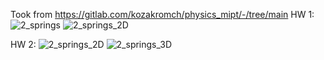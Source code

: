 Took from https://gitlab.com/kozakromch/physics_mipt/-/tree/main
HW 1:
![2_springs](https://github.com/Overbyaka/mipt_physics/assets/27295020/33d2f5a0-81c5-4d03-8ac9-976ed59e58c8)
![2_springs_2D](https://github.com/Overbyaka/mipt_physics/assets/27295020/41bb009a-5fae-4308-8f89-ff29827bc34a)

HW 2:
![2_springs_2D](https://github.com/Overbyaka/mipt_physics/assets/27295020/fc32b05a-7d09-451f-994a-2f5e563de5a0)
![2_springs_3D](https://github.com/Overbyaka/mipt_physics/assets/27295020/5854cf92-ed43-435b-a65b-e63022fb9c57)
